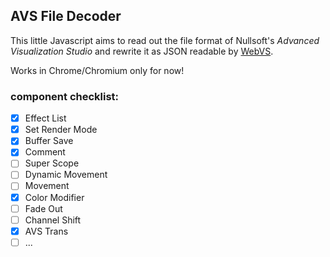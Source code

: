## AVS File Decoder
This little Javascript aims to read out the file format of Nullsoft's _Advanced Visualization Studio_ and rewrite it as JSON readable by [WebVS](https://github.com/azeem/webvs).

Works in Chrome/Chromium only for now!

### component checklist:
 - [x] Effect List
 - [x] Set Render Mode
 - [x] Buffer Save
 - [x] Comment
 - [ ] Super Scope
 - [ ] Dynamic Movement
 - [ ] Movement
 - [x] Color Modifier
 - [ ] Fade Out
 - [ ] Channel Shift
 - [x] AVS Trans
 - [ ] ...